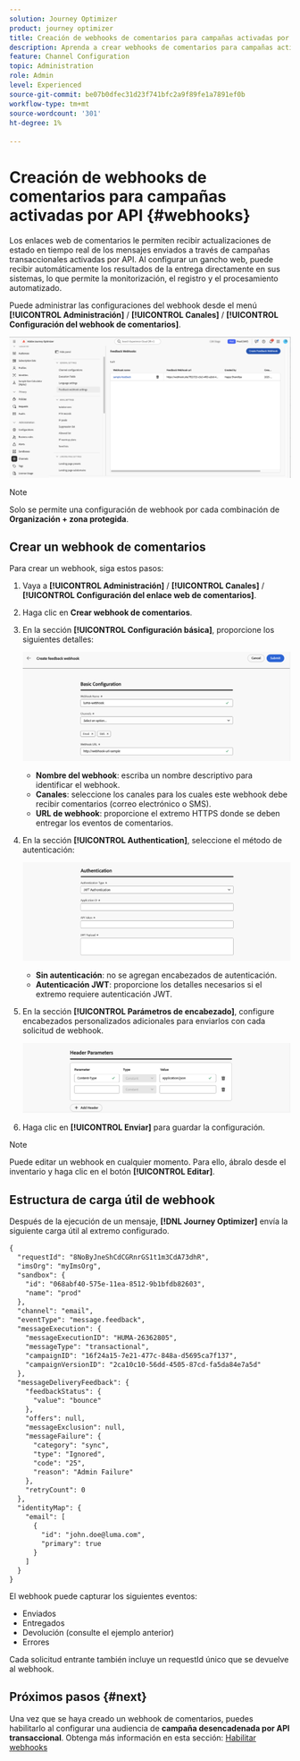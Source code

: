 ```yaml
---
solution: Journey Optimizer
product: journey optimizer
title: Creación de webhooks de comentarios para campañas activadas por API en Journey Optimizer
description: Aprenda a crear webhooks de comentarios para campañas activadas por API en Journey Optimizer.
feature: Channel Configuration
topic: Administration
role: Admin
level: Experienced
source-git-commit: be07b0dfec31d23f741bfc2a9f89fe1a7891ef0b
workflow-type: tm+mt
source-wordcount: '301'
ht-degree: 1%

---
```



# Creación de webhooks de comentarios para campañas activadas por API {#webhooks}

Los enlaces web de comentarios le permiten recibir actualizaciones de estado en tiempo real de los mensajes enviados a través de campañas transaccionales activadas por API. Al configurar un gancho web, puede recibir automáticamente los resultados de la entrega directamente en sus sistemas, lo que permite la monitorización, el registro y el procesamiento automatizado.

Puede administrar las configuraciones del webhook desde el menú **[!UICONTROL Administración]** / **[!UICONTROL Canales]** / **[!UICONTROL Configuración del webhook de comentarios]**.

![](assets/webhook-list.png)

>[!NOTE]
>Solo se permite una configuración de webhook por cada combinación de **Organización + zona protegida**.

## Crear un webhook de comentarios

Para crear un webhook, siga estos pasos:

1. Vaya a **[!UICONTROL Administración]** / **[!UICONTROL Canales]** / **[!UICONTROL Configuración del enlace web de comentarios]**.

1. Haga clic en **Crear webhook de comentarios**.

1. En la sección **[!UICONTROL Configuración básica]**, proporcione los siguientes detalles:

   ![](assets/webhook-config.png)

   * **Nombre del webhook**: escriba un nombre descriptivo para identificar el webhook.
   * **Canales**: seleccione los canales para los cuales este webhook debe recibir comentarios (correo electrónico o SMS).
   * **URL de webhook**: proporcione el extremo HTTPS donde se deben entregar los eventos de comentarios.

1. En la sección **[!UICONTROL Authentication]**, seleccione el método de autenticación:

   ![](assets/webhook-authentication.png)

   * **Sin autenticación**: no se agregan encabezados de autenticación.
   * **Autenticación JWT**: proporcione los detalles necesarios si el extremo requiere autenticación JWT.

1. En la sección **[!UICONTROL Parámetros de encabezado]**, configure encabezados personalizados adicionales para enviarlos con cada solicitud de webhook.

   ![](assets/webhook-header.png)

1. Haga clic en **[!UICONTROL Enviar]** para guardar la configuración.

>[!NOTE]
>
>Puede editar un webhook en cualquier momento. Para ello, ábralo desde el inventario y haga clic en el botón **[!UICONTROL Editar]**.

## Estructura de carga útil de webhook

Después de la ejecución de un mensaje, **[!DNL Journey Optimizer]** envía la siguiente carga útil al extremo configurado.

```
{
  "requestId": "8NoByJneShCdCGRnrGS1t1m3CdA73dhR",
  "imsOrg": "myImsOrg",
  "sandbox": {
    "id": "068abf40-575e-11ea-8512-9b1bfdb82603",
    "name": "prod"
  },
  "channel": "email",
  "eventType": "message.feedback",
  "messageExecution": {
    "messageExecutionID": "HUMA-26362805",
    "messageType": "transactional",
    "campaignID": "16f24a15-7e21-477c-848a-d5695ca7f137",
    "campaignVersionID": "2ca10c10-56dd-4505-87cd-fa5da84e7a5d"
  },
  "messageDeliveryFeedback": {
    "feedbackStatus": {
      "value": "bounce"
    },
    "offers": null,
    "messageExclusion": null,
    "messageFailure": {
      "category": "sync",
      "type": "Ignored",
      "code": "25",
      "reason": "Admin Failure"
    },
    "retryCount": 0
  },
  "identityMap": {
    "email": [
      {
        "id": "john.doe@luma.com",
        "primary": true
      }
    ]
  }
}
```

El webhook puede capturar los siguientes eventos:

* Enviados
* Entregados
* Devolución (consulte el ejemplo anterior)
* Errores

Cada solicitud entrante también incluye un requestId único que se devuelve al webhook.

## Próximos pasos {#next}

Una vez que se haya creado un webhook de comentarios, puedes habilitarlo al configurar una audiencia de **campaña desencadenada por API transaccional**. Obtenga más información en esta sección: [Habilitar webhooks](../campaigns/api-triggered-campaign-audience.md#webhook)
